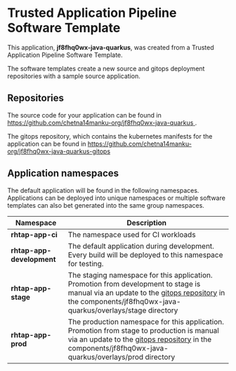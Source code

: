 # Trusted Application Pipeline Software Template

This application, **jf8fhq0wx-java-quarkus**, was created from a Trusted Application Pipeline Software Template.

The software templates create a new source and gitops deployment repositories with a sample source application. 

## Repositories

The source code for your application can be found in [https://github.com/chetna14manku-org/jf8fhq0wx-java-quarkus ](https://github.com/chetna14manku-org/jf8fhq0wx-java-quarkus ).
 
The gitops repository, which contains the kubernetes manifests for the application can be found in 
[https://github.com/chetna14manku-org/jf8fhq0wx-java-quarkus-gitops ](https://github.com/chetna14manku-org/jf8fhq0wx-java-quarkus-gitops ) 

## Application namespaces 

The default application will be found in the following namespaces. Applications can be deployed into unique namespaces or multiple software templates can also bet generated into the same group namespaces.  

|  Namespace   |  Description   |  
| -------- | -------- |
| **rhtap-app-ci** | The namespace used for CI workloads |
| **rhtap-app-development** | The default application during development. Every build will be deployed to this namespace for testing. |
| **rhtap-app-stage** | The staging namespace for this application. Promotion from development to stage is manual via an update to the [gitops repository](https://github.com/chetna14manku-org/jf8fhq0wx-java-quarkus-gitops ) in the components/jf8fhq0wx-java-quarkus/overlays/stage directory |
| **rhtap-app-prod** | The production namespace for this application. Promotion from stage to production is manual via an update to the [gitops repository](https://github.com/chetna14manku-org/jf8fhq0wx-java-quarkus-gitops ) in the components/jf8fhq0wx-java-quarkus/overlays/prod directory |